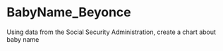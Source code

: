 # BabyName_Beyonce
Using data from the Social Security Administration, create a chart about baby name 
